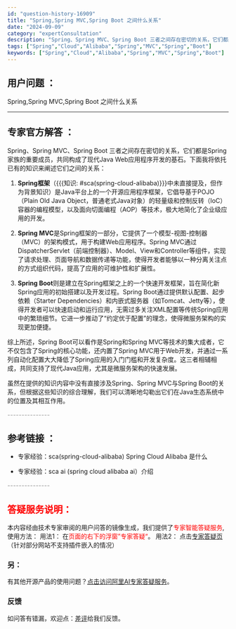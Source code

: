 ```yaml
---
id: "question-history-16909"
title: "Spring,Spring MVC,Spring Boot 之间什么关系"
date: "2024-09-09"
category: "expertConsultation"
description: "Spring、Spring MVC、Spring Boot 三者之间存在密切的关系，它们都是Spring家族的重要成员，共同构成了现代Java Web应用程序开发的基石。下面我将依托已有的知识来阐述它们之间的关系：1. **Spring框架**（知识: #sca(spring-cloud-aliba"
tags: ["Spring","Cloud","Alibaba","Spring","MVC","Spring","Boot"]
keywords: ["Spring","Cloud","Alibaba","Spring","MVC","Spring","Boot"]
---
```


## 用户问题 ： 
 Spring,Spring MVC,Spring Boot 之间什么关系  

---------------
## 专家官方解答 ：

Spring、Spring MVC、Spring Boot 三者之间存在密切的关系，它们都是Spring家族的重要成员，共同构成了现代Java Web应用程序开发的基石。下面我将依托已有的知识来阐述它们之间的关系：

1. **Spring框架**（{{{知识: #sca(spring-cloud-alibaba)}}}中未直接提及，但作为背景知识）是Java平台上的一个开源应用程序框架，它倡导基于POJO（Plain Old Java Object，普通老式Java对象）的轻量级和控制反转（IoC）容器的编程模型，以及面向切面编程（AOP）等技术，极大地简化了企业级应用的开发。

2. **Spring MVC**是Spring框架的一部分，它提供了一个模型-视图-控制器（MVC）的架构模式，用于构建Web应用程序。Spring MVC通过DispatcherServlet（前端控制器）、Model、View和Controller等组件，实现了请求处理、页面导航和数据传递等功能，使得开发者能够以一种分离关注点的方式组织代码，提高了应用的可维护性和扩展性。

3. **Spring Boot**则是建立在Spring框架之上的一个快速开发框架，旨在简化新Spring应用的初始搭建以及开发过程。Spring Boot通过提供默认配置、起步依赖（Starter Dependencies）和内嵌式服务器（如Tomcat、Jetty等），使得开发者可以快速启动和运行应用，无需过多关注XML配置等传统Spring应用中的繁琐细节。它进一步推动了“约定优于配置”的理念，使得微服务架构的实现更加便捷。

综上所述，Spring Boot可以看作是Spring和Spring MVC等技术的集大成者，它不仅包含了Spring的核心功能，还内置了Spring MVC用于Web开发，并通过一系列自动化配置大大降低了Spring应用的入门门槛和开发复杂度。这三者相辅相成，共同支持了现代Java应用，尤其是微服务架构的快速发展。

虽然在提供的知识内容中没有直接涉及Spring、Spring MVC与Spring Boot的关系，但根据这些知识的综合理解，我们可以清晰地勾勒出它们在Java生态系统中的位置及其相互作用。


<font color="#949494">---------------</font> 


## 参考链接 ：

* 专家经验：sca(spring-cloud-alibaba) Spring Cloud Alibaba 是什么 
 
 * 专家经验：sca ai (spring cloud alibaba ai）介绍 


 <font color="#949494">---------------</font> 
 


## <font color="#FF0000">答疑服务说明：</font> 

本内容经由技术专家审阅的用户问答的镜像生成，我们提供了<font color="#FF0000">专家智能答疑服务</font>,使用方法：
用法1： 在<font color="#FF0000">页面的右下的浮窗”专家答疑“</font>。
用法2： 点击[专家答疑页](https://answer.opensource.alibaba.com/docs/intro)（针对部分网站不支持插件嵌入的情况）
### 另：


有其他开源产品的使用问题？[点击访问阿里AI专家答疑服务](https://answer.opensource.alibaba.com/docs/intro)。
### 反馈
如问答有错漏，欢迎点：[差评](https://ai.nacos.io/user/feedbackByEnhancerGradePOJOID?enhancerGradePOJOId=16923)给我们反馈。
